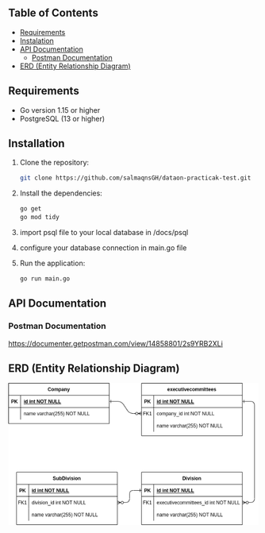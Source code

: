 ## Table of Contents

- [Requirements](#requirements)
- [Instalation](#instalation)
- [API Documentation](#api-documentation)
  - [Postman Documentation](#postman-documentation)
- [ERD (Entity Relationship Diagram)](#erd-entity-relationship-diagram)


## Requirements

- Go version 1.15 or higher
- PostgreSQL (13 or higher)


## Installation
1. Clone the repository:

   ```bash
   git clone https://github.com/salmaqnsGH/dataon-practicak-test.git
   ```
2. Install the dependencies:
    ```bash
    go get
    go mod tidy
    ```
3. import psql file to your local database in /docs/psql
4. configure your database connection in main.go file
5. Run the application:
    ```bash
    go run main.go
    ```

## API Documentation
### Postman Documentation

https://documenter.getpostman.com/view/14858801/2s9YRB2XLi

## ERD (Entity Relationship Diagram)

![ERD](./docs/erd.png)